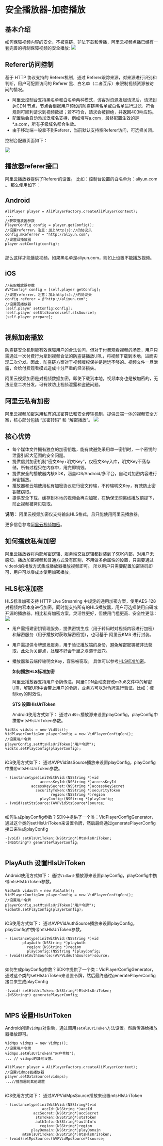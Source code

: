 # 安全播放器-加密播放

## 基本介绍

如何保障视频内容的安全，不被盗链、非法下载和传播，阿里云视频点播已经有一套完善的机制保障视频的安全播放: ![](http://docs-aliyun.cn-hangzhou.oss.aliyun-inc.com/assets/pic/124734/cn_zh/1562835068440/1548917181977-eff4dca9-3076-4540-8162-b4873cb00aa8.png)

## Referer访问控制

基于 HTTP 协议支持的 Referer机制，通过 Referer跟踪来源，对来源进行识别和判断，用户可配置访问的 Referer 黑、白名单（二者互斥）来限制视频资源被访问的情况。

-   阿里云控制台支持黑名单和白名单两种模式，访客对资源发起请求后，请求到达CDN 节点，节点会根据用户预设的防盗链黑名单或白名单进行过滤，符合规则可顺利请求到视频数据；若不符合，请求会被拒绝，并返回403响应码。
-   配置后会自动添加泛域名支持，例如填写a.com，最终配置生效的是\*.a.com，所有子级域名都会生效。
-   由于移动端一般拿不到Referer，当前默认支持空Referer访问，可选择关闭。

控制台配置页面如下：

![](http://docs-aliyun.cn-hangzhou.oss.aliyun-inc.com/assets/pic/124734/cn_zh/1562835362695/1548917556871-f591c757-ee45-4513-959f-85d45565caac.png)

## 播放器referer接口

阿里云播放器提供了Referer的设置。 比如：控制台设置的白名单为：aliyun.com 。 那么使用如下：

## Android

```
AliPlayer player = AliPlayerFactory.createAliPlayer(context);
....
//获取播放器参数
PlayerConfig config = player.getConfig();
//设置referrer。注意：加上http(s)://的协议头
config.mReferrer = "http://aliyun.com";
//设置回播放器
player.setConfig(config);
			
```

那么这样才能播放视频。如果黑名单是aliyun.com，则如上设置不能播放视频。

## iOS

```
//获取播放器参数
AVPConfig* config = [self.player getConfig];
//设置referrer。注意：加上http(s)://的协议头
config.referer = @"http://aliyun.com";
//设置回播放器
[self.player setConfig:config];
[self.player setStsSource:self.stsSource];
[self.player prepare];
			
```

## 视频加密播放

防盗链安全机制能有效保障用户的合法访问，但对于付费观看视频的场景，用户只需通过一次付费行为拿到视频合法的防盗链播放URL，将视频下载到本地，进而实现二次分发。因此，防盗链方案对于视频版权保护是远远不够的。视频文件一旦泄露，会给付费观看模式造成十分严重的经济损失。

阿里云视频加密是对视频数据加密，即使下载到本地，视频本身也是被加密的，无法恶意二次分发，可有效防止视频泄露和盗链问题。

## 阿里云私有加密

阿里云视频加密采用私有的加密算法和安全传输机制，提供云端一体的视频安全方案，核心部分包括 “加密转码” 和 “解密播放”。 ![](http://docs-aliyun.cn-hangzhou.oss.aliyun-inc.com/assets/pic/124734/cn_zh/1562835464240/1549009585143-0f77d6be-ef12-4b73-a699-1b2427b61b05.png)

## 核心优势

-   每个媒体文件拥有独立的加密钥匙，能有效避免采用单一密钥时，一个密钥的泄露引起大范围的安全问题。
-   提供信封加密机制“密文Key+明文Key”，仅密文Key入库，明文Key不落存储，所有过程只在内存中，用完即销毁。
-   提供安全的播放器内核SDK，涵盖iOS/Android/多平台，自动对加密内容进行解密播放。
-   播放器和云端使用私有加密协议进行密文传输，不传输明文Key，有效防止密钥被窃取。
-   提供安全下载，缓存到本地的视频会再次加密，在确保无网离线播放前提下，防止视频被拷贝窃取。

**说明：** 阿里云视频加密仅支持输出HLS格式，且只能使用阿里云播放器。

更多信息参考[阿里云视频加密](/intl.zh-CN/开发指南/视频安全/阿里云视频加密.md)。

## 如何播放私有加密

阿里云播放器将内部解密逻辑、服务端交互逻辑都封装到了SDK内部，对用户无感知。播放加密视频和普通方式没有区别，不用做多余属性的设置，只需要通过videoId的播放方式集成播放器播放视频即可。 所以用户只需要配置加密转码即可，用户可以零成本使用加密播放。

## HLS标准加密

HLS标准加密支持 HTTP Live Streaming 中规定的通用加密方案，使用AES-128对视频内容本身进行加密，同时能支持所有的HLS播放器，用户可选择使用自研或开源的播放器。相比私有加密方案，灵活性更好，但使用门槛更高、安全性更低： ![](http://docs-aliyun.cn-hangzhou.oss.aliyun-inc.com/assets/pic/124734/cn_zh/1562835509040/1549010942460-872695e9-d6b9-443c-8288-bb11b9c32c28.png)

-   用户需搭建密钥管理服务，提供密钥生成（用于转码时对视频内容进行加密）和解密服务（用于播放时获取解密密钥），也可基于 阿里云KMS 进行封装。
-   用户需提供令牌颁发服务，用于验证播放端的身份，避免解密密钥被非法获取，此处为关键点，处理不好会千里之堤溃于蚁穴。
-   播放器和云端传输明文Key，容易被窃取。 具体可以参考[HLS标准加密](/intl.zh-CN/开发指南/视频加密/HLS标准加密.md)。

    **如何播放HLS标准加密**

    阿里云播放器支持用户令牌传递，阿里CDN会动态修改m3u8文件中的解密URI，解密URI中会带上用户的令牌，业务方可以对令牌进行验证。比如：控制key的时效性。

    **STS 设置HlsUriToken**

    Android使用方式如下： 通过`VidSts`播放源来设置playConfig，playConfig中携带mtsHlsUriToken参数。


```
VidSts vidsts = new VidSts();
VidPlayerConfigGen playerConfig = new VidPlayerConfigGen();
//设置用户令牌
playerConfig.setMtsHlsUriToken("用户令牌");
vidsts.setPlayConfig(playerConfig);
			
```

iOS使用方式如下： 通过AVPVidStsSource播放来设置playConfig，playConfig中携带mtsHlsUriToken参数。

```
- (instancetype)initWithVid:(NSString *)vid
                accessKeyId:(NSString *)accessKeyId
            accessKeySecret:(NSString *)accessKeySecret
              securityToken:(NSString *)securityToken
                     region:(NSString *)region
                playConfig:(NSString *)playConfig;
- (void)setStsSource:(AVPVidStsSource*)source;
			
```

如何生成playConfig参数？SDK中提供了一个类：VidPlayerConfigGenerator，通过这个类的setHlsUriToken来设置令牌，然后最终通过generatePlayerConfig接口来生成playConfig

```
-(void) setHlsUriToken:(NSString*)MtsHlsUriToken;
-(NSString*) generatePlayerConfig;
			
```

## PlayAuth 设置HlsUriToken

Android使用方式如下： 通过`VidAuth`播放源来设置playConfig，playConfig中携带mtsHlsUriToken参数。

```
VidAuth vidauth = new VidAuth();
VidPlayerConfigGen playerConfig = new VidPlayerConfigGen();
//设置用户令牌
playerConfig.setMtsHlsUriToken("用户令牌");
vidauth.setPlayConfig(playerConfig);
			
```

iOS使用方式如下： 通过AVPVidAuthSource播放来设置playConfig，playConfig中携带mtsHlsUriToken参数。

```
- (instancetype)initWithVid:(NSString *)vid
        playAuth:(NSString *)playAuth
          region:(NSString *)region
          playConfig:(NSString *)playConfig;
- (void)setAuthSource:(AVPVidAuthSource*)source;
			
```

如何生成playConfig参数？SDK中提供了一个类：VidPlayerConfigGenerator，通过这个类的setHlsUriToken来设置令牌，然后最终通过generatePlayerConfig接口来生成playConfig

```
-(void) setHlsUriToken:(NSString*)MtsHlsUriToken;
-(NSString*) generatePlayerConfig;
			
```

## MPS 设置HlsUriToken

Android创建`VidMps`对象后，通过调用`setHlsUriToken`方法设置。然后传递给播放器播放即可。

```
VidMps vidmps = new VidMps();
//设置用户令牌
vidmps.setHlsUriToken("用户令牌");
... // vidmps的其他设置。

AliPlayer player = AliPlayerFactory.createAliPlayer(context);
//设置vidmps到播放器
player.setDataSource(vidmps);
...//播放器的其他设置
			
```

iOS使用方式如下： 通过AVPVidMpsSource播放来设置mtsHlsUriToken

```
- (instancetype)initWithVid:(NSString*)vid
                 accId:(NSString *)accId
             accSecret:(NSString*)accSecret
              stsToken:(NSString*)stsToken
              authInfo:(NSString*)authInfo
                region:(NSString*)region
            playDomain:(NSString*)playDomain
        mtsHlsUriToken:(NSString*)mtsHlsUriToken;
- (void)setMpsSource:(AVPVidMpsSource*)source;
			
```


